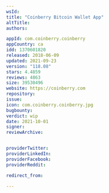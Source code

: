 ```yaml
---
wsId: 
title: "Coinberry Bitcoin Wallet App"
altTitle: 
authors:

appId: com.coinberry.coinberry
appCountry: ca
idd: 1370601820
released: 2018-06-09
updated: 2021-09-23
version: "118.08"
stars: 4.4859
reviews: 4863
size: 39530496
website: https://coinberry.com
repository: 
issue: 
icon: com.coinberry.coinberry.jpg
bugbounty: 
verdict: wip
date: 2021-10-01
signer: 
reviewArchive:


providerTwitter: 
providerLinkedIn: 
providerFacebook: 
providerReddit: 

redirect_from:

---
```


